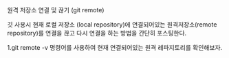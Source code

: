 원격 저장소 연결 및 끊기 (git remote)

깃 사용시 현재 로컬 저장소 (local repository)에 연결되어있는
원격저장소(remote repository)를 연결을 끊고 다시 연결을 하는 방법을 간단히 포스팅한다.

1.git remote -v 명령어를 사용하여 현재 연결되어있는 원격 레파지토리를 확인해보자.

